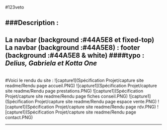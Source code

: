 #123veto

###Description :
-----------------

**La navbar (background :#44A5E8 et fixed-top)**<br/>
**La navbar (background :#44A5E8) : footer**<br/>
(background :#44A5E8 & white)
####typo : _Delius, Gabriela et Kotta One_<br/>
-----------------
<br/>
#Voici le rendu du site :
![capture1](Spécification Projet/capture site readme/Rendu page accueil.PNG)
![capture1](Spécification Projet/capture site readme/Rendu page prestations.PNG)
![capture1](Spécification Projet/capture site readme/Rendu page fiches conseil.PNG)
![capture1](Spécification Projet/capture site readme/Rendu page espace vente.PNG)
![capture1](Spécification Projet/capture site readme/Rendu page rdv.PNG)
![capture1](Spécification Projet/capture site readme/Rendu page contact.PNG)

-----------------
